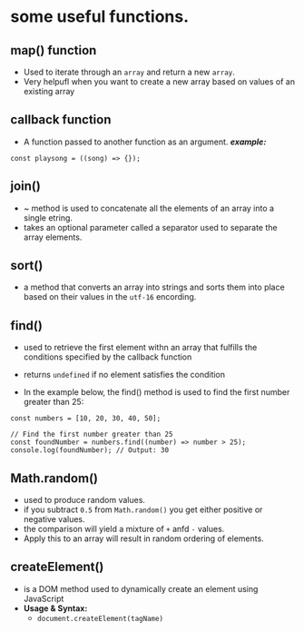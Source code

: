 # some useful functions.

## map() function
- Used to iterate through an `array` and return a new `array`.
- Very helpufl when you want to create a new array based on values of an existing array

## callback function
- A function passed to another function as an argument.
***example:***
```
const playsong = ((song) => {});
```

## join()
- ~ method is used to concatenate all the elements of an array into a single etring.
- takes an optional parameter called a separator used to separate the array elements.

## sort()
- a method that converts an array into strings and sorts them into place based on their values in the `utf-16` encording.

## find()
- used to retrieve the first element withn an array that fulfills the conditions specified by the callback function
- returns `undefined` if no element satisfies the condition

- In the example below, the find() method is used to find the first number greater than 25:
```
const numbers = [10, 20, 30, 40, 50];

// Find the first number greater than 25
const foundNumber = numbers.find((number) => number > 25);
console.log(foundNumber); // Output: 30
```

## Math.random()
- used to produce random values.
- if you subtract `0.5` from `Math.random()` you get either positive or negative values.
- the comparison will yield a mixture of `+` anfd `-` values.
- Apply this to an array will result in random ordering of elements.

## createElement()
- is a DOM method used to dynamically create an element using JavaScript
- **Usage & Syntax:**
    - `document.createElement(tagName)`